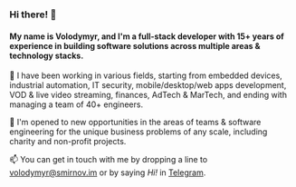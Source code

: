 ### Hi there! 👋

#### My name is Volodymyr, and I'm a full-stack developer with 15+ years of experience in building software solutions across multiple areas & technology stacks. 

🔭 I have been working in various fields, starting from embedded devices, industrial automation, IT security, mobile/desktop/web apps development, VOD & live video streaming, finances, AdTech & MarTech, and ending with managing a team of 40+ engineers.

👯 I'm opened to new opportunities in the areas of teams & software engineering for the unique business problems of any scale, including charity and non-profit projects.

📫 You can get in touch with me by dropping a line to [volodymyr@smirnov.im](mailto:volodymyr@smirnov.im) or by saying *Hi!* in [Telegram](https://t.me/volodymyr_smirnov).
